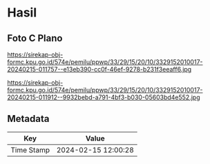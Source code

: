 # Hasil

## Foto C Plano

https://sirekap-obj-formc.kpu.go.id/574e/pemilu/ppwp/33/29/15/20/10/3329152010017-20240215-011757--e13eb390-cc0f-46ef-9278-b231f3eeaff6.jpg

https://sirekap-obj-formc.kpu.go.id/574e/pemilu/ppwp/33/29/15/20/10/3329152010017-20240215-011912--9932bebd-a791-4bf3-b030-05603bd4e552.jpg


## Metadata

| Key        | Value               |
| ---------- | ------------------- |
| Time Stamp | 2024-02-15 12:00:28 |



